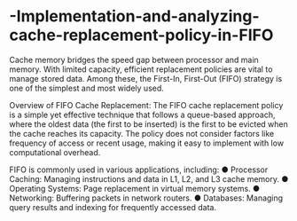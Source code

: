 # -Implementation-and-analyzing-cache-replacement-policy-in-FIFO
Cache memory bridges the speed gap between processor and main memory. With limited capacity, efficient replacement policies are vital to manage stored data. Among these, the First-In, First-Out (FIFO) strategy is one of the simplest and most widely used.

Overview of FIFO Cache Replacement:
The FIFO cache replacement policy is a simple yet effective technique that follows a queue-based approach, 
where the oldest data (the first to be inserted) is the first to be evicted when the cache reaches its capacity. The 
policy does not consider factors like frequency of access or recent usage, making it easy to implement with low 
computational overhead. 

FIFO is commonly used in various applications, including: 
● Processor Caching: Managing instructions and data in L1, L2, and L3 cache memory. 
● Operating Systems: Page replacement in virtual memory systems. 
● Networking: Buffering packets in network routers. 
● Databases: Managing query results and indexing for frequently accessed data.
